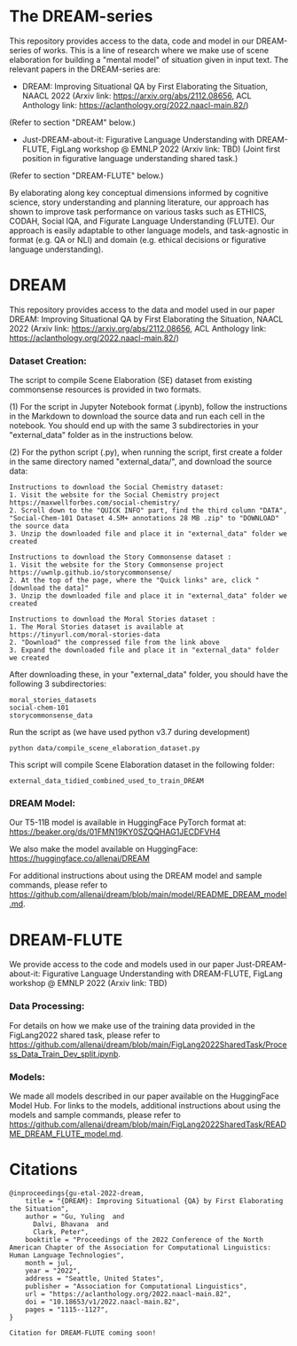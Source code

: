 # The DREAM-series
This repository provides access to the data, code and model in our DREAM-series of works. This is a line of research where we make use of scene elaboration for building a "mental model" of situation given in input text. The relevant papers in the DREAM-series are: 

* DREAM: Improving Situational QA by First Elaborating the Situation, NAACL 2022 (Arxiv link: https://arxiv.org/abs/2112.08656, ACL Anthology link: https://aclanthology.org/2022.naacl-main.82/)

(Refer to section "DREAM" below.)

* Just-DREAM-about-it: Figurative Language Understanding with DREAM-FLUTE, FigLang workshop @ EMNLP 2022 (Arxiv link: TBD) (Joint first position in figurative language understanding shared task.)

(Refer to section "DREAM-FLUTE" below.)

By elaborating along key conceptual dimensions informed by cognitive science, story understanding and planning literature, our approach has shown to improve task performance on various tasks such as ETHICS, CODAH, Social IQA, and Figurate Language Understanding (FLUTE). Our approach is easily adaptable to other language models, and task-agnostic in format (e.g. QA or NLI) and domain (e.g. ethical decisions or figurative language understanding).


# DREAM

This repository provides access to the data and model used in our paper DREAM: Improving Situational QA by First Elaborating the Situation, NAACL 2022 (Arxiv link: https://arxiv.org/abs/2112.08656, ACL Anthology link: https://aclanthology.org/2022.naacl-main.82/)

### Dataset Creation:
The script to compile Scene Elaboration (SE) dataset from existing commonsense resources is provided in two formats. 

(1) For the script in Jupyter Notebook format (.ipynb), follow the instructions in the Markdown to download the source data and run each cell in the notebook.
You should end up with the same 3 subdirectories in your "external_data" folder as in the instructions below.


(2) For the python script (.py), when running the script, first create a folder in the same directory named "external_data/", and download the source data:

```
Instructions to download the Social Chemistry dataset:
1. Visit the website for the Social Chemistry project https://maxwellforbes.com/social-chemistry/ 
2. Scroll down to the "QUICK INFO" part, find the third column "DATA", "Social-Chem-101 Dataset 4.5M+ annotations 28 MB .zip" to "DOWNLOAD" the source data
3. Unzip the downloaded file and place it in "external_data" folder we created

Instructions to download the Story Commonsense dataset :
1. Visit the website for the Story Commonsense project https://uwnlp.github.io/storycommonsense/
2. At the top of the page, where the "Quick links" are, click "[download the data]"
3. Unzip the downloaded file and place it in "external_data" folder we created

Instructions to download the Moral Stories dataset :
1. The Moral Stories dataset is available at https://tinyurl.com/moral-stories-data
2. "Download" the compressed file from the link above 
3. Expand the downloaded file and place it in "external_data" folder we created
```

After downloading these, in your "external_data" folder, you should have the following 3 subdirectories:
```
moral_stories_datasets
social-chem-101
storycommonsense_data
```

Run the script as (we have used python v3.7 during development)
```
python data/compile_scene_elaboration_dataset.py
```

This script will compile Scene Elaboration dataset in the following folder: 
```
external_data_tidied_combined_used_to_train_DREAM
```

### DREAM Model:
Our T5-11B model is available in HuggingFace PyTorch format at:
https://beaker.org/ds/01FMN19KY0SZQQHAG1JECDFVH4

We also make the model available on HuggingFace:
https://huggingface.co/allenai/DREAM

For additional instructions about using the DREAM model and sample commands, please refer to https://github.com/allenai/dream/blob/main/model/README_DREAM_model.md.

# DREAM-FLUTE
We provide access to the code and models used in our paper Just-DREAM-about-it: Figurative Language Understanding with DREAM-FLUTE, FigLang workshop @ EMNLP 2022 (Arxiv link: TBD)

### Data Processing:
For details on how we make use of the training data provided in the FigLang2022 shared task, please refer to https://github.com/allenai/dream/blob/main/FigLang2022SharedTask/Process_Data_Train_Dev_split.ipynb.

### Models:
We made all models described in our paper available on the HuggingFace Model Hub. For links to the models, additional instructions about using the models and sample commands, please refer to https://github.com/allenai/dream/blob/main/FigLang2022SharedTask/README_DREAM_FLUTE_model.md.


# Citations
```
@inproceedings{gu-etal-2022-dream,
    title = "{DREAM}: Improving Situational {QA} by First Elaborating the Situation",
    author = "Gu, Yuling  and
      Dalvi, Bhavana  and
      Clark, Peter",
    booktitle = "Proceedings of the 2022 Conference of the North American Chapter of the Association for Computational Linguistics: Human Language Technologies",
    month = jul,
    year = "2022",
    address = "Seattle, United States",
    publisher = "Association for Computational Linguistics",
    url = "https://aclanthology.org/2022.naacl-main.82",
    doi = "10.18653/v1/2022.naacl-main.82",
    pages = "1115--1127",
}

Citation for DREAM-FLUTE coming soon! 
```


